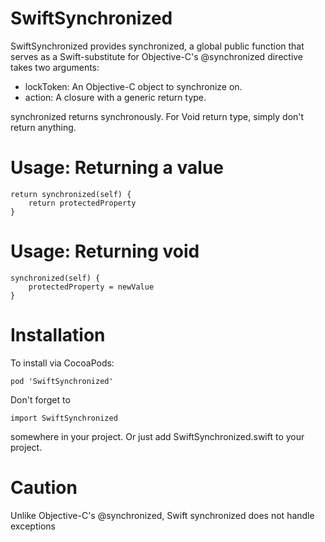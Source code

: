 # SwiftSynchronized

SwiftSynchronized provides synchronized, a global public function that serves as a Swift-substitute for Objective-C's @synchronized directive takes two arguments:

  - lockToken: An Objective-C object to synchronize on.
  - action: A closure with a generic return type.

synchronized returns synchronously. For Void return type, simply don't return anything.

# Usage: Returning a value

    return synchronized(self) {
        return protectedProperty
    }

# Usage: Returning void
    synchronized(self) {
        protectedProperty = newValue
    }

# Installation

To install via CocoaPods:

    pod 'SwiftSynchronized'
    
Don't forget to

    import SwiftSynchronized
    
somewhere in your project. Or just add SwiftSynchronized.swift to your project.

# Caution
Unlike Objective-C's @synchronized, Swift synchronized does not handle exceptions
